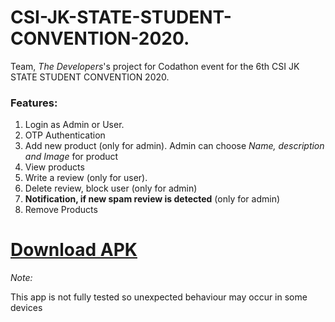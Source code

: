 # CSI-JK-STATE-STUDENT-CONVENTION-2020.
Team, <i>The Developers</i>'s project for Codathon event for the 6th CSI JK STATE STUDENT CONVENTION 2020.

<h3>Features:</h3>
<ol>
  <li>Login as Admin or User.</li>
  <li>OTP Authentication</li>
  <li>Add new product (only for admin). Admin can choose <i>Name, description and Image</i> for product</li>
  <li>View products</li>
  <li>Write a review (only for user).</li>
  <li>Delete review, block user (only for admin)</li>
  <li><b>Notification, if new spam review is detected</b> (only for admin)</li>
  <li>Remove Products</li>
</ol>

[<h1>Download APK</h1>](https://drive.google.com/file/d/1_ksjtQ8FPESf8OaGIM7EoAdhgnThvXyp/view)
<i>Note:</i> <p> This app is not fully tested so unexpected behaviour may occur in some devices</p>
